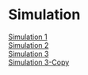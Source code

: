 
<html lang="en">
<head>
  <meta charset="utf-8">
  <h1>Simulation</h1>
  <a href="https://omkar1610.github.io/COVID-19/Simulations/Sim%201/index_sim1.html">Simulation 1</a><br>
  <a href="https://omkar1610.github.io/COVID-19/Simulations/Sim%202/index_sim1.html">Simulation 2</a><br>  
  <a href="https://omkar1610.github.io/COVID-19/Simulations/Sim%203/index_sim3.html">Simulation 3</a><br>  
  <a href="https://omkar1610.github.io/COVID-19/Simulations/Sim%203%20-%20Copy/index_sim3.html">Simulation 3-Copy</a><br>
  

</head>


</html>

